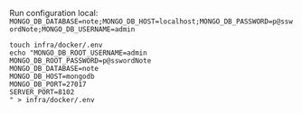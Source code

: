 Run configuration local:
`MONGO_DB_DATABASE=note;MONGO_DB_HOST=localhost;MONGO_DB_PASSWORD=p@sswordNote;MONGO_DB_USERNAME=admin`


```shell
touch infra/docker/.env
echo "MONGO_DB_ROOT_USERNAME=admin
MONGO_DB_ROOT_PASSWORD=p@sswordNote
MONGO_DB_DATABASE=note
MONGO_DB_HOST=mongodb
MONGO_DB_PORT=27017
SERVER_PORT=8102
" > infra/docker/.env
```
